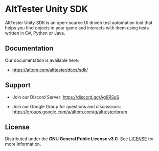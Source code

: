 # AltTester Unity SDK

AltTester Unity SDK is an open-source UI driven test automation tool that helps you find objects in your game and interacts with them using tests written in C#, Python or Java.

## Documentation

Our documentation is available here:

* https://altom.com/alttester/docs/sdk/

## Support

* Join our Discord Server: https://discord.gg/Ag9RSuS

* Join our Google Group for questions and discussions: https://groups.google.com/a/altom.com/g/alttesterforum

## License

Distributed under the **GNU General Public License v3.0**. See [LICENSE](https://github.com/alttester/AltTester-Unity-SDK/blob/master/LICENSE) for more information.